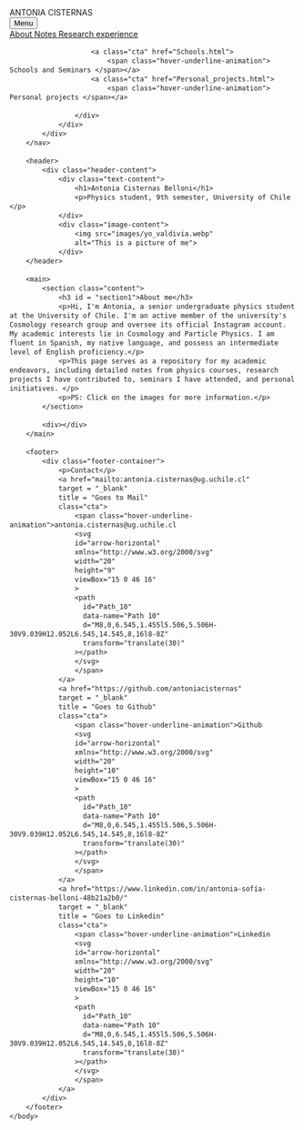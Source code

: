 <!DOCTYPE html>
<html lang = "en">  
    <head> 
        <meta charset = "UTF-8">
        <meta http-equiv="X-UA-Compatible" content="IE=edge">
        <meta name = "viewport" content = "width=device-width, initial-scale=1.0">
        <link rel="icon" type="image/png" href="images/favicon.png">
        <title>Portfolio</title>
        <link rel="stylesheet" href="style.css">
    </head>
    <body> 
        <nav class="navbar">
            <div class="navbar-container">
                <div class="left"></div>
                <div class="center"> ANTONIA CISTERNAS</div>
                <div class="dropdown">
                    <button class="cta">
                        <span class="hover-underline-animation"> Menu </span></button>
                    <div class="content">
                        <a class="cta" href="index.html">
                            <span class="hover-underline-animation"> About </span></a>
                        <a class="cta" href="Notes.html">
                            <span class="hover-underline-animation"> Notes </span></a>
                        <a class="cta" href="Research_exp.html">
                            <span class="hover-underline-animation"> Research experience </span></a>
                        
                        <a class="cta" href="Schools.html">
                            <span class="hover-underline-animation"> Schools and Seminars </span></a>
                        <a class="cta" href="Personal_projects.html">
                            <span class="hover-underline-animation"> Personal projects </span></a>

                    </div>
                </div>
            </div>
        </nav>
        
        <header>
            <div class="header-content">
                <div class="text-content">
                    <h1>Antonia Cisternas Belloni</h1>
                    <p>Physics student, 9th semester, University of Chile </p>
                </div>
                <div class="image-content">
                    <img src="images/yo_valdivia.webp"
                    alt="This is a picture of me">
                </div>
        </header>

        <main>
            <section class="content">  
                <h3 id = "section1">About me</h3>
                <p>Hi, I'm Antonia, a senior undergraduate physics student at the University of Chile. I'm an active member of the university's Cosmology research group and oversee its official Instagram account. My academic interests lie in Cosmology and Particle Physics. I am fluent in Spanish, my native language, and possess an intermediate level of English proficiency.</p>
                <p>This page serves as a repository for my academic endeavors, including detailed notes from physics courses, research projects I have contributed to, seminars I have attended, and personal initiatives. </p>
                <p>PS: Click on the images for more information.</p>
            </section>
            
            <div></div>
        </main>

        <footer>
            <div class="footer-container">
                <p>Contact</p>
                <a href="mailto:antonia.cisternas@ug.uchile.cl"
                target = "_blank" 
                title = "Goes to Mail" 
                class="cta">
                    <span class="hover-underline-animation">antonia.cisternas@ug.uchile.cl
                    <svg
                    id="arrow-horizontal"
                    xmlns="http://www.w3.org/2000/svg"
                    width="20"
                    height="9"
                    viewBox="15 0 46 16"
                    >
                    <path
                      id="Path_10"
                      data-name="Path 10"
                      d="M8,0,6.545,1.455l5.506,5.506H-30V9.039H12.052L6.545,14.545,8,16l8-8Z"
                      transform="translate(30)"
                    ></path>
                    </svg>
                    </span>
                </a>
                <a href="https://github.com/antoniacisternas" 
                target = "_blank" 
                title = "Goes to Github" 
                class="cta">
                    <span class="hover-underline-animation">Github
                    <svg
                    id="arrow-horizontal"
                    xmlns="http://www.w3.org/2000/svg"
                    width="20"
                    height="10"
                    viewBox="15 0 46 16"
                    >
                    <path
                      id="Path_10"
                      data-name="Path 10"
                      d="M8,0,6.545,1.455l5.506,5.506H-30V9.039H12.052L6.545,14.545,8,16l8-8Z"
                      transform="translate(30)"
                    ></path>
                    </svg>
                    </span>
                </a>
                <a href="https://www.linkedin.com/in/antonia-sofía-cisternas-belloni-48b21a2b0/" 
                target = "_blank" 
                title = "Goes to Linkedin" 
                class="cta">
                    <span class="hover-underline-animation">Linkedin
                    <svg
                    id="arrow-horizontal"
                    xmlns="http://www.w3.org/2000/svg"
                    width="20"
                    height="10"
                    viewBox="15 0 46 16"
                    >
                    <path
                      id="Path_10"
                      data-name="Path 10"
                      d="M8,0,6.545,1.455l5.506,5.506H-30V9.039H12.052L6.545,14.545,8,16l8-8Z"
                      transform="translate(30)"
                    ></path>
                    </svg>
                    </span>
                </a>
            </div>
        </footer>
    </body>
</html>
